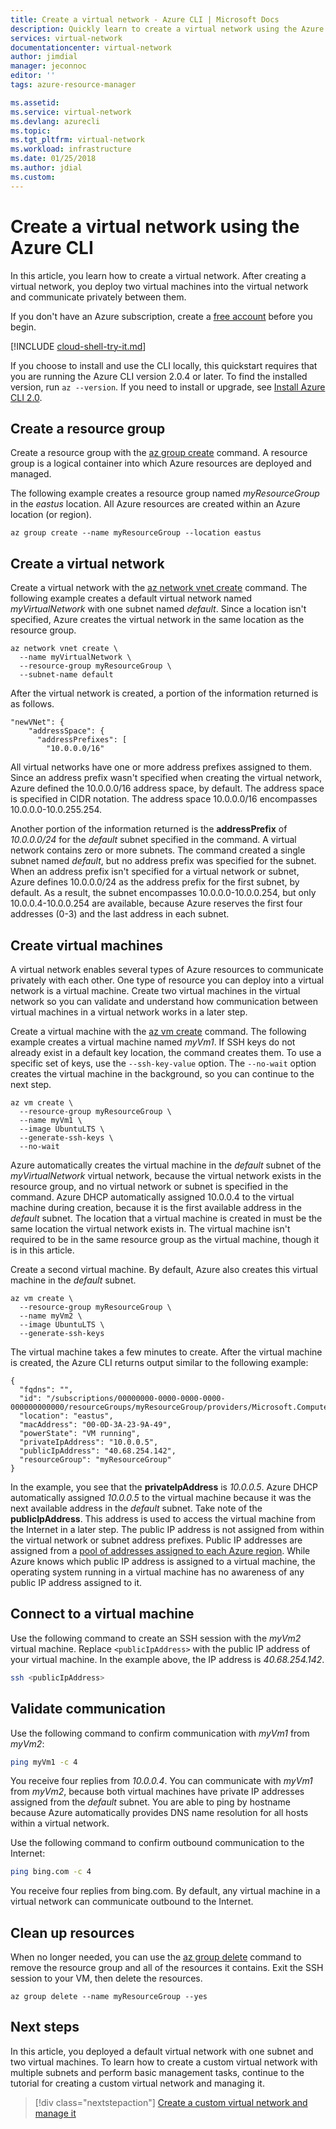 ```yaml
---
title: Create a virtual network - Azure CLI | Microsoft Docs
description: Quickly learn to create a virtual network using the Azure CLI. A virtual network enables many types of Azure resources to communicate privately with each other.
services: virtual-network
documentationcenter: virtual-network
author: jimdial
manager: jeconnoc
editor: ''
tags: azure-resource-manager

ms.assetid: 
ms.service: virtual-network
ms.devlang: azurecli
ms.topic: 
ms.tgt_pltfrm: virtual-network
ms.workload: infrastructure
ms.date: 01/25/2018
ms.author: jdial
ms.custom:
---
```


# Create a virtual network using the Azure CLI

In this article, you learn how to create a virtual network. After creating a virtual network, you deploy two virtual machines into the virtual network and communicate privately between them.

If you don't have an Azure subscription, create a [free account](https://azure.microsoft.com/free/?WT.mc_id=A261C142F) before you begin.

[!INCLUDE [cloud-shell-try-it.md](../../includes/cloud-shell-try-it.md)]

If you choose to install and use the CLI locally, this quickstart requires that you are running the Azure CLI version 2.0.4 or later. To find the installed version, run `az --version`. If you need to install or upgrade, see [Install Azure CLI 2.0](/cli/azure/install-azure-cli). 

## Create a resource group

Create a resource group with the [az group create](/cli/azure/group#az_group_create) command. A resource group is a logical container into which Azure resources are deployed and managed. 

The following example creates a resource group named *myResourceGroup* in the *eastus* location. All Azure resources are created within an Azure location (or region).

```azurecli-interactive 
az group create --name myResourceGroup --location eastus
```

## Create a virtual network

Create a virtual network with the [az network vnet create](/cli/azure/network/vnet#az_network_vnet_create) command. The following example creates a default virtual network named *myVirtualNetwork* with one subnet named *default*. Since a location isn't specified, Azure creates the virtual network in the same location as the resource group.

```azurecli-interactive 
az network vnet create \
  --name myVirtualNetwork \
  --resource-group myResourceGroup \
  --subnet-name default
```

After the virtual network is created, a portion of the information returned is as follows.

```azurecli
"newVNet": {
    "addressSpace": {
      "addressPrefixes": [
        "10.0.0.0/16"
```

All virtual networks have one or more address prefixes assigned to them. Since an address prefix wasn't specified when creating the virtual network, Azure defined the 10.0.0.0/16 address space, by default. The address space is specified in CIDR notation. The address space 10.0.0.0/16 encompasses 10.0.0.0-10.0.255.254.

Another portion of the information returned is the **addressPrefix** of *10.0.0.0/24* for the *default* subnet specified in the command. A virtual network contains zero or more subnets. The command created a single subnet named *default*, but no address prefix was specified for the subnet. When an address prefix isn't specified for a virtual network or subnet, Azure defines 10.0.0.0/24 as the address prefix for the first subnet, by default. As a result, the subnet encompasses 10.0.0.0-10.0.0.254, but only 10.0.0.4-10.0.0.254 are available, because Azure reserves the first four addresses (0-3) and the last address in each subnet.

## Create virtual machines

A virtual network enables several types of Azure resources to communicate privately with each other. One type of resource you can deploy into a virtual network is a virtual machine. Create two virtual machines in the virtual network so you can validate and understand how communication between virtual machines in a virtual network works in a later step.

Create a virtual machine with the [az vm create](/cli/azure/vm#az_vm_create) command. The following example creates a virtual machine named *myVm1*. If SSH keys do not already exist in a default key location, the command creates them. To use a specific set of keys, use the `--ssh-key-value` option. The `--no-wait` option creates the virtual machine in the background, so you can continue to the next step.

```azurecli-interactive 
az vm create \
  --resource-group myResourceGroup \
  --name myVm1 \
  --image UbuntuLTS \
  --generate-ssh-keys \
  --no-wait
```

Azure automatically creates the virtual machine in the *default* subnet of the *myVirtualNetwork* virtual network, because the virtual network exists in the resource group, and no virtual network or subnet is specified in the command. Azure DHCP automatically assigned 10.0.0.4 to the virtual machine during creation, because it is the first available address in the *default* subnet. The location that a virtual machine is created in must be the same location the virtual network exists in. The virtual machine isn't required to be in the same resource group as the virtual machine, though it is in this article.

Create a second virtual machine. By default, Azure also creates this virtual machine in the *default* subnet.

```azurecli-interactive 
az vm create \
  --resource-group myResourceGroup \
  --name myVm2 \
  --image UbuntuLTS \
  --generate-ssh-keys
```

The virtual machine takes a few minutes to create. After the virtual machine is created, the Azure CLI returns output similar to the following example: 

```azurecli 
{
  "fqdns": "",
  "id": "/subscriptions/00000000-0000-0000-0000-000000000000/resourceGroups/myResourceGroup/providers/Microsoft.Compute/virtualMachines/myVm1",
  "location": "eastus",
  "macAddress": "00-0D-3A-23-9A-49",
  "powerState": "VM running",
  "privateIpAddress": "10.0.0.5",
  "publicIpAddress": "40.68.254.142",
  "resourceGroup": "myResourceGroup"
}
```

In the example, you see that the **privateIpAddress** is *10.0.0.5*. Azure DHCP automatically assigned *10.0.0.5* to the virtual machine because it was the next available address in the *default* subnet. Take note of the **publicIpAddress**. This address is used to access the virtual machine from the Internet in a later step. The public IP address is not assigned from within the virtual network or subnet address prefixes. Public IP addresses are assigned from a [pool of addresses assigned to each Azure region](https://www.microsoft.com/download/details.aspx?id=41653). While Azure knows which public IP address is assigned to a virtual machine, the operating system running in a virtual machine has no awareness of any public IP address assigned to it.

## Connect to a virtual machine

Use the following command to create an SSH session with the *myVm2* virtual machine. Replace `<publicIpAddress>` with the public IP address of your virtual machine. In the example above, the IP address is *40.68.254.142*.

```bash 
ssh <publicIpAddress>
```

## Validate communication

Use the following command to confirm communication with *myVm1* from *myVm2*:

```bash
ping myVm1 -c 4
```

You receive four replies from *10.0.0.4*. You can communicate with *myVm1* from *myVm2*, because both virtual machines have private IP addresses assigned from the *default* subnet. You are able to ping by hostname because Azure automatically provides DNS name resolution for all hosts within a virtual network.

Use the following command to confirm outbound communication to the Internet:

```bash
ping bing.com -c 4
```

You receive four replies from bing.com. By default, any virtual machine in a virtual network can communicate outbound to the Internet.

## Clean up resources

When no longer needed, you can use the [az group delete](/cli/azure/group#az_group_delete) command to remove the resource group and all of the resources it contains. Exit the SSH session to your VM, then delete the resources.

```azurecli-interactive 
az group delete --name myResourceGroup --yes
```

## Next steps

In this article, you deployed a default virtual network with one subnet and two virtual machines. To learn how to create a custom virtual network with multiple subnets and perform basic management tasks, continue to the tutorial for creating a custom virtual network and managing it.


> [!div class="nextstepaction"]
> [Create a custom virtual network and manage it](virtual-networks-create-vnet-arm-pportal.md#azure-cli)
